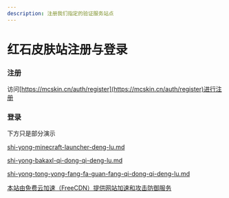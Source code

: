 ```yaml
---
description: 注册我们指定的验证服务站点
---
```


# 红石皮肤站注册与登录

### 注册

访问[https://mcskin.cn/auth/register](https://mcskin.cn/auth/register)进行注册

### 登录

下方只是部分演示

[shi-yong-minecraft-launcher-deng-lu.md](shi-yong-minecraft-launcher-deng-lu.md "mention")

[shi-yong-bakaxl-qi-dong-qi-deng-lu.md](shi-yong-bakaxl-qi-dong-qi-deng-lu.md "mention")

[shi-yong-tong-yong-fang-fa-guan-fang-qi-dong-qi-deng-lu.md](shi-yong-tong-yong-fang-fa-guan-fang-qi-dong-qi-deng-lu.md "mention")



[本站由免费云加速（FreeCDN）提供网站加速和攻击防御服务](http://www.freecdn.pw/?zzwz)
